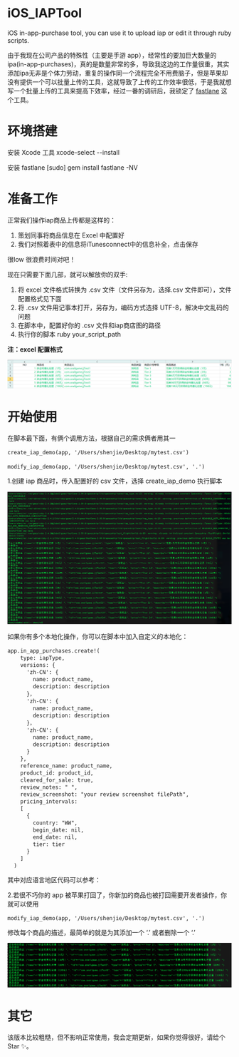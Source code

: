 # iOS_IAPTool
iOS in-app-purchase tool, you can use it to upload iap or edit it through ruby scripts.

由于我现在公司产品的特殊性（主要是手游 app），经常性的要加巨大数量的 ipa(in-app-purchases)，真的是数量非常的多，导致我这边的工作量很重，其实添加ipa无非是个体力劳动，重复的操作同一个流程完全不用费脑子，但是苹果却没有提供一个可以批量上传的工具，这就导致了上传的工作效率很低，于是我就想写一个批量上传的工具来提高下效率，经过一番的调研后，我锁定了 [fastlane](https://github.com/fastlane/fastlane) 这个工具。

# 环境搭建

安装 Xcode 工具
xcode-select --install

安装 fastlane
[sudo] gem install fastlane -NV

# 准备工作

正常我们操作iap商品上传都是这样的：
1. 策划同事将商品信息在 Excel 中配置好
2. 我们对照着表中的信息将iTunesconnect中的信息补全，点击保存

很low 很浪费时间对吧！

现在只需要下面几部，就可以解放你的双手:
1. 将 excel 文件格式转换为 .csv 文件（文件另存为，选择.csv 文件即可），文件配置格式见下面
2. 将 .csv 文件用记事本打开，另存为，编码方式选择 UTF-8，解决中文乱码的问题
3. 在脚本中，配置好你的 .csv 文件和iap商店图的路径
4. 执行你的脚本 ruby your_script_path 

**注：excel 配置格式**

<img src="https://github.com/ShenJieSuzhou/iOS_IAPTool/blob/master/screenshot/screenshot3.png">

# 开始使用

在脚本最下面，有俩个调用方法，根据自己的需求俩者用其一
```
create_iap_demo(app, '/Users/shenjie/Desktop/mytest.csv')

modify_iap_demo(app, '/Users/shenjie/Desktop/mytest.csv', '.')
```
1.创建 iap 商品时，传入配置好的 csv 文件，选择 create_iap_demo 执行脚本

<img src="https://github.com/ShenJieSuzhou/iOS_IAPTool/blob/master/screenshot/screenshot1.png">

如果你有多个本地化操作，你可以在脚本中加入自定义的本地化：
```
app.in_app_purchases.create!(
    type: iapType, 
    versions: {
      'zh-CN': {
        name: product_name,
        description: description
      }，
      'zh-CN': {
        name: product_name,
        description: description
      }，
      'zh-CN': {
        name: product_name,
        description: description
      }
    },
    reference_name: product_name,
    product_id: product_id,
    cleared_for_sale: true,
    review_notes: " ",
    review_screenshot: "your review screenshot filePath", 
    pricing_intervals: 
    [
      {
        country: "WW",
        begin_date: nil,
        end_date: nil,
        tier: tier
      }
    ]  
  )
```

其中对应语言地区代码可以参考：


2.若很不巧你的 app 被苹果打回了，你新加的商品也被打回需要开发者操作，你就可以使用
```
modify_iap_demo(app, '/Users/shenjie/Desktop/mytest.csv', '.')
```
修改每个商品的描述，最简单的就是为其添加一个 ‘.’ 或者删除一个 ‘.’

<img src="https://github.com/ShenJieSuzhou/iOS_IAPTool/blob/master/screenshot/screenshot2.png">

# 其它

该版本比较粗糙，但不影响正常使用，我会定期更新，如果你觉得很好，请给个 Star ✨。


